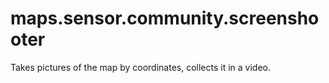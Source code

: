 # maps.sensor.community.screenshooter
Takes pictures of the map by coordinates, collects it in a video. 

